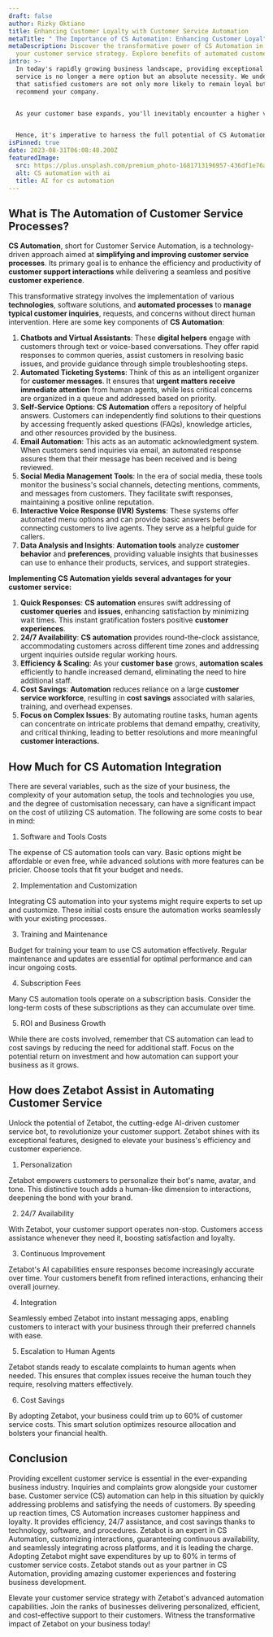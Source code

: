 ```yaml
---
draft: false
author: Rizky Oktiano
title: Enhancing Customer Loyalty with Customer Service Automation
metaTitle: " The Importance of CS Automation: Enhancing Customer Loyal"
metaDescription: Discover the transformative power of CS Automation in elevating
  your customer service strategy. Explore benefits of automated customer service
intro: >-
  In today's rapidly growing business landscape, providing exceptional customer
  service is no longer a mere option but an absolute necessity. We understand
  that satisfied customers are not only more likely to remain loyal but also to
  recommend your company.


  As your customer base expands, you'll inevitably encounter a higher volume of customer inquiries and concerns. This is where the strategic implementation of CS Automation becomes your invaluable solution, ensuring the swift resolution of all customer issues. In fact, as per Infraon, a staggering 86% of customers prefer their problems to be resolved without direct intervention from customer care.


  Hence, it's imperative to harness the full potential of CS Automation to minimize customer response times, ultimately enhancing customer loyalty. Discover how CS Automation can play a pivotal role in cementing lasting customer relationships for your business.
isPinned: true
date: 2023-08-31T06:08:48.200Z
featuredImage:
  src: https://plus.unsplash.com/premium_photo-1681713196957-436df1e76ade?ixlib=rb-4.0.3&ixid=M3wxMjA3fDB8MHxwaG90by1wYWdlfHx8fGVufDB8fHx8fA%3D%3D&auto=format&fit=crop&w=1057&q=80
  alt: CS automation with ai
  title: AI for cs automation
---
```

## What is The Automation of Customer Service Processes?

**CS Automation**, short for Customer Service Automation, is a technology-driven approach aimed at **simplifying and improving customer service processes**. Its primary goal is to enhance the efficiency and productivity of **customer support interactions** while delivering a seamless and positive **customer experience**.

This transformative strategy involves the implementation of various **technologies**, software solutions, and **automated processes** to **manage typical customer inquiries**, requests, and concerns without direct human intervention. Here are some key components of **CS Automation**:

1. **Chatbots and Virtual Assistants**: These **digital helpers** engage with customers through text or voice-based conversations. They offer rapid responses to common queries, assist customers in resolving basic issues, and provide guidance through simple troubleshooting steps.
2. **Automated Ticketing Systems**: Think of this as an intelligent organizer for **customer messages**. It ensures that **urgent matters receive immediate attention** from human agents, while less critical concerns are organized in a queue and addressed based on priority.
3. **Self-Service Options**: **CS Automation** offers a repository of helpful answers. Customers can independently find solutions to their questions by accessing frequently asked questions (FAQs), knowledge articles, and other resources provided by the business.
4. **Email Automation**: This acts as an automatic acknowledgment system. When customers send inquiries via email, an automated response assures them that their message has been received and is being reviewed.
5. **Social Media Management Tools**: In the era of social media, these tools monitor the business's social channels, detecting mentions, comments, and messages from customers. They facilitate swift responses, maintaining a positive online reputation.
6. **Interactive Voice Response (IVR) Systems**: These systems offer automated menu options and can provide basic answers before connecting customers to live agents. They serve as a helpful guide for callers.
7. **Data Analysis and Insights**: **Automation tools** analyze **customer behavior** and **preferences**, providing valuable insights that businesses can use to enhance their products, services, and support strategies.

**Implementing CS Automation yields several advantages for your customer service:**

1. **Quick Responses**: **CS automation** ensures swift addressing of **customer queries** and **issues**, enhancing satisfaction by minimizing wait times. This instant gratification fosters positive **customer experiences**.
2. **24/7 Availability**: **CS automation** provides round-the-clock assistance, accommodating customers across different time zones and addressing urgent inquiries outside regular working hours.
3. **Efficiency & Scaling**: As your **customer base** grows, **automation scales** efficiently to handle increased demand, eliminating the need to hire additional staff.
4. **Cost Savings**: **Automation** reduces reliance on a large **customer service workforce**, resulting in **cost savings** associated with salaries, training, and overhead expenses.
5. **Focus on Complex Issues**: By automating routine tasks, human agents can concentrate on intricate problems that demand empathy, creativity, and critical thinking, leading to better resolutions and more meaningful **customer interactions.**

## How Much for CS Automation Integration

There are several variables, such as the size of your business, the complexity of your automation setup, the tools and technologies you use, and the degree of customisation necessary, can have a significant impact on the cost of utilizing CS automation. The following are some costs to bear in mind:

1. Software and Tools Costs

The expense of CS automation tools can vary. Basic options might be affordable or even free, while advanced solutions with more features can be pricier. Choose tools that fit your budget and needs.

2. Implementation and Customization

Integrating CS automation into your systems might require experts to set up and customize. These initial costs ensure the automation works seamlessly with your existing processes.

3. Training and Maintenance

Budget for training your team to use CS automation effectively. Regular maintenance and updates are essential for optimal performance and can incur ongoing costs.

4. Subscription Fees

Many CS automation tools operate on a subscription basis. Consider the long-term costs of these subscriptions as they can accumulate over time.

5. ROI and Business Growth

While there are costs involved, remember that CS automation can lead to cost savings by reducing the need for additional staff. Focus on the potential return on investment and how automation can support your business as it grows.

## How does Zetabot Assist in Automating Customer Service

Unlock the potential of Zetabot, the cutting-edge AI-driven customer service bot, to revolutionize your customer support. Zetabot shines with its exceptional features, designed to elevate your business's efficiency and customer experience.

1. Personalization

Zetabot empowers customers to personalize their bot's name, avatar, and tone. This distinctive touch adds a human-like dimension to interactions, deepening the bond with your brand.

2. 24/7 Availability

With Zetabot, your customer support operates non-stop. Customers access assistance whenever they need it, boosting satisfaction and loyalty.

3. Continuous Improvement

Zetabot's AI capabilities ensure responses become increasingly accurate over time. Your customers benefit from refined interactions, enhancing their overall journey.

4. Integration

Seamlessly embed Zetabot into instant messaging apps, enabling customers to interact with your business through their preferred channels with ease.

5. Escalation to Human Agents

Zetabot stands ready to escalate complaints to human agents when needed. This ensures that complex issues receive the human touch they require, resolving matters effectively.

6. Cost Savings

By adopting Zetabot, your business could trim up to 60% of customer service costs. This smart solution optimizes resource allocation and bolsters your financial health.

## Conclusion

Providing excellent customer service is essential in the ever-expanding business industry. Inquiries and complaints grow alongside your customer base. Customer service (CS) automation can help in this situation by quickly addressing problems and satisfying the needs of customers. By speeding up reaction times, CS Automation increases customer happiness and loyalty. It provides efficiency, 24/7 assistance, and cost savings thanks to technology, software, and procedures. Zetabot is an expert in CS Automation, customizing interactions, guaranteeing continuous availability, and seamlessly integrating across platforms, and it is leading the charge. Adopting Zetabot might save expenditures by up to 60% in terms of customer service costs. Zetabot stands out as your partner in CS Automation, providing amazing customer experiences and fostering business development.

Elevate your customer service strategy with Zetabot's advanced automation capabilities. Join the ranks of businesses delivering personalized, efficient, and cost-effective support to their customers. Witness the transformative impact of Zetabot on your business today!

<!--EndFragment-->